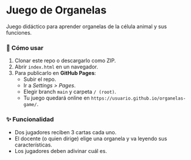 # Juego de Organelas

Juego didáctico para aprender organelas de la célula animal y sus funciones.

### 🚀 Cómo usar
1. Clonar este repo o descargarlo como ZIP.
2. Abrir `index.html` en un navegador.
3. Para publicarlo en **GitHub Pages**:
   - Subir el repo.
   - Ir a *Settings > Pages*.
   - Elegir branch `main` y carpeta `/ (root)`.
   - Tu juego quedará online en `https://usuario.github.io/organelas-game/`.

### ✨ Funcionalidad
- Dos jugadores reciben 3 cartas cada uno.
- El docente (o quien dirige) elige una organela y va leyendo sus características.
- Los jugadores deben adivinar cuál es.
